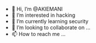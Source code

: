 - 👋 Hi, I’m @AKIEMANI
- 👀 I’m interested in hacking
- 🌱 I’m currently learning security
- 💞️ I’m looking to collaborate on ...
- 📫 How to reach me ...

<!---
AKIEMANI/AKIEMANI is a ✨ special ✨ repository because its `README.md` (this file) appears on your GitHub profile.
You can click the Preview link to take a look at your changes.
--->
